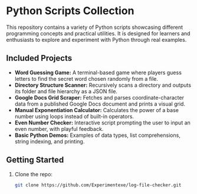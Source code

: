 # Python Scripts Collection

This repository contains a variety of Python scripts showcasing different programming concepts and practical utilities. It is designed for learners and enthusiasts to explore and experiment with Python through real examples.

## Included Projects

- **Word Guessing Game:** A terminal-based game where players guess letters to find the secret word chosen randomly from a file.
- **Directory Structure Scanner:** Recursively scans a directory and outputs its folder and file hierarchy as a JSON file.
- **Google Docs Grid Scraper:** Fetches and parses coordinate-character data from a published Google Docs document and prints a visual grid.
- **Manual Exponentiation Calculator:** Calculates the power of a base number using loops instead of built-in operators.
- **Even Number Checker:** Interactive script prompting the user to input an even number, with playful feedback.
- **Basic Python Demos:** Examples of data types, list comprehensions, string indexing, and printing.
  
## Getting Started

1. Clone the repo:
   ```bash
   git clone https://github.com/Experimentexe/log-file-checker.git
